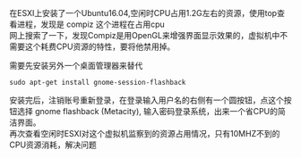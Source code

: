 在ESXI上安装了一个Ubuntu16.04,空闲时CPU占用1.2G左右的资源，使用top查看进程，发现是 compiz 这个进程在占用cpu  
网上搜索了一下，发现Compiz是用OpenGL来增强界面显示效果的，虚拟机中不需要这个耗费CPU资源的特性，要将他禁用掉。

需要先安装另外一个桌面管理器来替代

```
sudo apt-get install gnome-session-flashback

```

安装完后，注销账号重新登录，在登录输入用户名的右侧有一个圆按钮，点这个按钮选择 gnome flashback (Metacity), 输入密码登录系统，出来一个省CPU的简洁界面。  
再次查看空闲时ESXI对这个虚拟机监察到的资源占用情况，只有10MHZ不到的CPU资源消耗，解决问题

